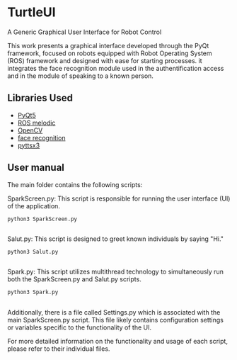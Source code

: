 # TurtleUI

A Generic Graphical User Interface for Robot Control

This work presents a graphical interface developed through the PyQt framework, focused on robots equipped with Robot Operating System (ROS) framework and designed with ease for starting processes. it integrates the face recognition module used in the authentification access and in the module of speaking to a known person.


## Libraries Used

- [PyQt5](https://www.riverbankcomputing.com/software/pyqt/)
- [ROS melodic](https://www.ros.org/)
- [OpenCV](https://opencv.org/)
- [face recognition](https://pypi.org/project/face-recognition/)
- [pyttsx3](https://pypi.org/project/pyttsx3/)


## User manual

The main folder contains the following scripts:

SparkScreen.py: This script is responsible for running the user interface (UI) of the application.

``` shell
python3 SparkScreen.py  
```
##

Salut.py: This script is designed to greet known individuals by saying "Hi."

``` shell
python3 Salut.py  
```
##
Spark.py: This script utilizes multithread technology to simultaneously run both the SparkScreen.py and Salut.py scripts.
``` shell
python3 Spark.py  
```
##
Additionally, there is a file called Settings.py which is associated with the main SparkScreen.py script. This file likely contains configuration settings or variables 
specific to the functionality of the UI.

For more detailed information on the functionality and usage of each script, please refer to their individual files.


